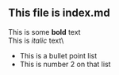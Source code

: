 ## This file is index.md

This is some **bold** text\
This is *italic* text\
  
* This is a bullet point list
* This is number 2 on that list
